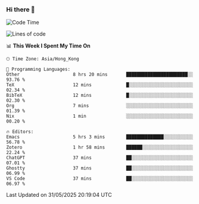 ### Hi there 👋

<!--
**nicehiro/nicehiro** is a ✨ _special_ ✨ repository because its `README.md` (this file) appears on your GitHub profile.

Here are some ideas to get you started:

- 🔭 I’m currently working on ...
- 🌱 I’m currently learning ...
- 👯 I’m looking to collaborate on ...
- 🤔 I’m looking for help with ...
- 💬 Ask me about ...
- 📫 How to reach me: ...
- 😄 Pronouns: ...
- ⚡ Fun fact: ...
-->

<!--START_SECTION:waka-->
![Code Time](http://img.shields.io/badge/Code%20Time-693%20hrs%2043%20mins-blue)

![Lines of code](https://img.shields.io/badge/From%20Hello%20World%20I%27ve%20Written-1.7%20million%20lines%20of%20code-blue)

📊 **This Week I Spent My Time On** 

```text
🕑︎ Time Zone: Asia/Hong_Kong

💬 Programming Languages: 
Other                    8 hrs 20 mins       ███████████████████████░░   93.76 % 
TeX                      12 mins             █░░░░░░░░░░░░░░░░░░░░░░░░   02.34 % 
BibTeX                   12 mins             █░░░░░░░░░░░░░░░░░░░░░░░░   02.30 % 
Org                      7 mins              ░░░░░░░░░░░░░░░░░░░░░░░░░   01.39 % 
Nix                      1 min               ░░░░░░░░░░░░░░░░░░░░░░░░░   00.20 % 

🔥 Editors: 
Emacs                    5 hrs 3 mins        ██████████████░░░░░░░░░░░   56.78 % 
Zotero                   1 hr 58 mins        ██████░░░░░░░░░░░░░░░░░░░   22.24 % 
ChatGPT                  37 mins             ██░░░░░░░░░░░░░░░░░░░░░░░   07.01 % 
Ghostty                  37 mins             ██░░░░░░░░░░░░░░░░░░░░░░░   06.99 % 
VS Code                  37 mins             ██░░░░░░░░░░░░░░░░░░░░░░░   06.97 % 
```


 Last Updated on 31/05/2025 20:19:04 UTC
<!--END_SECTION:waka-->
